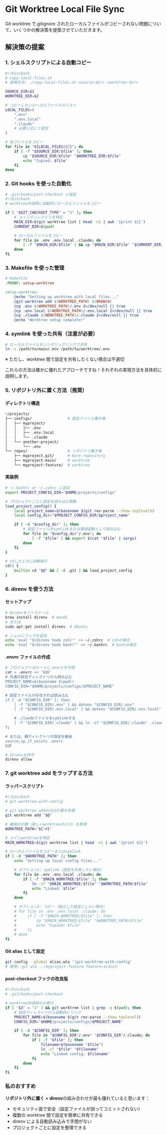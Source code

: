 # Git Worktree Local File Sync

Git worktree で.gitignore されたローカルファイルがコピーされない問題について、いくつかの解決策を提案させていただきます。

## 解決策の提案

### 1. シェルスクリプトによる自動コピー

```bash
#!/bin/bash
# copy-local-files.sh
# 使用方法: ./copy-local-files.sh <source-dir> <worktree-dir>

SOURCE_DIR=$1
WORKTREE_DIR=$2

# コピーしたいローカルファイルのリスト
LOCAL_FILES=(
    ".env"
    ".env.local"
    ".claude"
    # 必要に応じて追加
)

# 各ファイルをコピー
for file in "${LOCAL_FILES[@]}"; do
    if [ -f "$SOURCE_DIR/$file" ]; then
        cp "$SOURCE_DIR/$file" "$WORKTREE_DIR/$file"
        echo "Copied: $file"
    fi
done
```

### 2. Git hooks を使った自動化

```bash
# .git/hooks/post-checkout に設定
#!/bin/bash
# worktree作成時に自動的にローカルファイルをコピー

if [ "$GIT_CHECKOUT_TYPE" = "1" ]; then
    # メインディレクトリを特定
    MAIN_DIR=$(git worktree list | head -n1 | awk '{print $1}')
    CURRENT_DIR=$(pwd)

    # ローカルファイルをコピー
    for file in .env .env.local .claude; do
        [ -f "$MAIN_DIR/$file" ] && cp "$MAIN_DIR/$file" "$CURRENT_DIR/"
    done
fi
```

### 3. Makefile を使った管理

```makefile
# Makefile
.PHONY: setup-worktree

setup-worktree:
    @echo "Setting up worktree with local files..."
    @git worktree add $(WORKTREE_PATH) $(BRANCH)
    @cp .env $(WORKTREE_PATH)/.env 2>/dev/null || true
    @cp .env.local $(WORKTREE_PATH)/.env.local 2>/dev/null || true
    @cp .claude $(WORKTREE_PATH)/.claude 2>/dev/null || true
    @echo "Worktree setup complete!"
```

### 4. symlink を使った共有（注意が必要）

```bash
# ローカルファイルをシンボリックリンクで共有
ln -s /path/to/main/.env /path/to/worktree/.env
```

※ ただし、worktree 間で設定を共有したくない場合は不適切

これらの方法は確かに優れたアプローチですね！それぞれの実現方法を具体的に説明します。

### 5. リポジトリ外に置く方法（推奨）

#### ディレクトリ構造

```sh
~/projects/
├── configs/                # 設定ファイル置き場
│   ├── myproject/
│   │   ├── .env
│   │   ├── .env.local
│   │   └── .claude
│   └── another-project/
│       └── .env
└── repos/                  # リポジトリ置き場
    ├── myproject.git/      # bare repository
    ├── myproject-main/     # worktree
    └── myproject-feature/  # worktree
```

#### 実装例

```bash
# ~/.bashrc or ~/.zshrc に追加
export PROJECT_CONFIG_DIR="$HOME/projects/configs"

# プロジェクトごとに設定を読み込む関数
load_project_config() {
    local project_name=$(basename $(git rev-parse --show-toplevel))
    local config_dir="$PROJECT_CONFIG_DIR/$project_name"

    if [ -d "$config_dir" ]; then
        # 設定ファイルをsymlinkまたは環境変数として読み込む
        for file in "$config_dir"/.env*; do
            [ -f "$file" ] && export $(cat "$file" | xargs)
        done
    fi
}

# cdしたときに自動実行
cd() {
    builtin cd "$@" && [ -d .git ] && load_project_config
}
```

### 6. direnv を使う方法

#### セットアップ

```bash
# direnvをインストール
brew install direnv  # macOS
# または
sudo apt-get install direnv  # Ubuntu

# シェルにフックを追加
echo 'eval "$(direnv hook zsh)"' >> ~/.zshrc  # zshの場合
echo 'eval "$(direnv hook bash)"' >> ~/.bashrc  # bashの場合
```

#### .envrc ファイルの作成

```bash
# プロジェクトのルートに.envrcを作成
cat > .envrc << 'EOF'
# 共通の設定ディレクトリから読み込む
PROJECT_NAME=$(basename $(pwd))
CONFIG_DIR="$HOME/projects/configs/$PROJECT_NAME"

# 設定ファイルが存在すれば読み込む
if [ -d "$CONFIG_DIR" ]; then
    [ -f "$CONFIG_DIR/.env" ] && dotenv "$CONFIG_DIR/.env"
    [ -f "$CONFIG_DIR/.env.local" ] && dotenv "$CONFIG_DIR/.env.local"

    # .claudeファイルをsymlinkする
    [ -f "$CONFIG_DIR/.claude" ] && ln -sf "$CONFIG_DIR/.claude" .claude
fi

# または、親ディレクトリの設定を継承
source_up_if_exists .envrc
EOF

# direnvを許可
direnv allow
```

### 7. git worktree add をラップする方法

#### ラッパースクリプト

```bash
#!/bin/bash
# git-worktree-with-config

# git worktree addの元の引数を処理
git worktree add "$@"

# 最後の引数（新しいworktreeのパス）を取得
WORKTREE_PATH="${!#}"

# メインworktreeを特定
MAIN_WORKTREE=$(git worktree list | head -n1 | awk '{print $1}')

# ローカルファイルをコピーまたはsymlink
if [ -d "$WORKTREE_PATH" ]; then
    echo "Setting up local config files..."

    # オプション1: symlink（設定を共有したい場合）
    for file in .env .env.local .claude; do
        if [ -f "$MAIN_WORKTREE/$file" ]; then
            ln -sf "$MAIN_WORKTREE/$file" "$WORKTREE_PATH/$file"
            echo "Linked: $file"
        fi
    done

    # オプション2: コピー（独立した設定にしたい場合）
    # for file in .env .env.local .claude; do
    #     if [ -f "$MAIN_WORKTREE/$file" ]; then
    #         cp "$MAIN_WORKTREE/$file" "$WORKTREE_PATH/$file"
    #         echo "Copied: $file"
    #     fi
    # done
fi
```

#### Git alias として設定

```bash
git config --global alias.wta '!git-worktree-with-config'
# 使用: git wta ../myproject-feature feature-branch
```

#### post-checkout フックの改良版

```bash
#!/bin/bash
# .git/hooks/post-checkout

# worktree作成時のみ実行
if [ "$3" = "1" ] && git worktree list | grep -q $(pwd); then
    # 設定ディレクトリから自動的にリンク
    PROJECT_NAME=$(basename $(git rev-parse --show-toplevel))
    CONFIG_DIR="$HOME/projects/configs/$PROJECT_NAME"

    if [ -d "$CONFIG_DIR" ]; then
        for file in "$CONFIG_DIR"/.env* "$CONFIG_DIR"/.claude; do
            if [ -f "$file" ]; then
                filename=$(basename "$file")
                ln -sf "$file" "$filename"
                echo "Linked config: $filename"
            fi
        done
    fi
fi
```

### 私のおすすめ

**リポジトリ外に置く + direnv**の組み合わせが最も優れていると思います：

- セキュリティ面で安全（設定ファイルが誤ってコミットされない）
- 複数の worktree 間で設定を簡単に共有できる
- direnv による自動読み込みで手間がない
- プロジェクトごとに設定を整理できる

